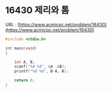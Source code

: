 # 16430 제리와 톰

URL : [https://www.acmicpc.net/problem/16430](https://www.acmicpc.net/problem/16430)

```c
#include <stdio.h>

int main(void)
{

    int A, B;
    scanf("%d %d", &A ,&B);
    printf("%d %d", B-A, B);

    return 0;
}
```